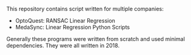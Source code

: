This repository contains script written for multiple companies:

- OptoQuest: RANSAC Linear Regression
- MedaSync: Linear Regression Python Scripts

Generally these programs were written from scratch and used minimal dependencies.
They were all written in 2018.
